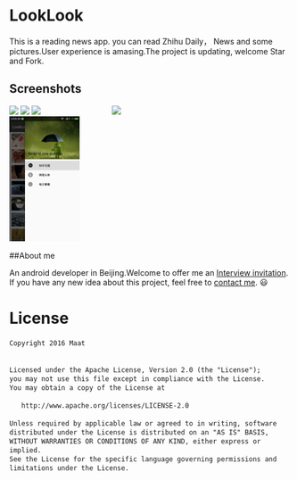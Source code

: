 # LookLook 

This is a reading news app. you can read Zhihu Daily， News and some pictures.User experience is amasing.The project is updating, welcome Star and Fork.





## Screenshots
<img src="screenshots/LookLook.gif" width="300" align="right" hspace="20">
<img src="screenshots/zhihu.png" width="25%" />
<img src="screenshots/meizi.png" width="25%" />
<img src="screenshots/about.png" width="25%" />
<img src="screenshots/navigation.png" width="25%" />











##About me

An android developer in Beijing.Welcome to offer me an [Interview invitation](mailto:maat.xing@gmail.com). If you have any new idea about this project, feel free to [contact me](mailto:maat.xing@gmail.com). :smiley:






License
=======

    Copyright 2016 Maat


    Licensed under the Apache License, Version 2.0 (the "License");
    you may not use this file except in compliance with the License.
    You may obtain a copy of the License at

       http://www.apache.org/licenses/LICENSE-2.0

    Unless required by applicable law or agreed to in writing, software
    distributed under the License is distributed on an "AS IS" BASIS,
    WITHOUT WARRANTIES OR CONDITIONS OF ANY KIND, either express or implied.
    See the License for the specific language governing permissions and
    limitations under the License.

